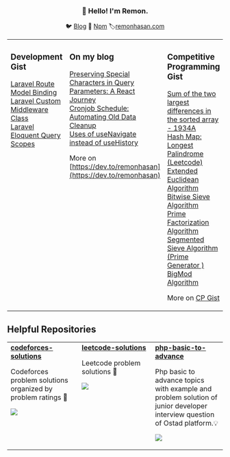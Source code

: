<h3 align="center">👋 Hello! I'm Remon.</h3>

<p align="center">
  🐦 <a href="https://dev.to/remonhasan">Blog</a> 🐹
  <a href="https://www.npmjs.com/~remonhasan">Npm</a>
  🏷️<a href="https://remonhasan.com/">remonhasan.com</a>
</p>

<table><tr><td valign="top" width="33%">

### Development Gist
<!-- development starts -->
[Laravel Route Model Binding](https://gist.github.com/f3c4f184d3c2f9be70cdb5d57d79b2d7.git) <br />
[Laravel Custom Middleware Class](https://gist.github.com/c0b7aed4a05bdc0fbe3a0f9e1856c63a.git) <br />
[Laravel Eloquent Query Scopes](https://gist.github.com/Remonhasan/382f76906895288d52206eb5a5d71fd3) <br />

</td><td valign="top" width="34%">

### On my blog
<!-- blog starts -->
[Preserving Special Characters in Query Parameters: A React Journey](https://dev.to/remonhasan/preserving-special-characters-in-query-parameters-a-react-journey-oko) <br />
[Cronjob Schedule: Automating Old Data Cleanup](https://dev.to/remonhasan/safeguarding-your-database-automating-old-data-cleanup-with-laravel-55a2) <br />
[Uses of useNavigate instead of useHistory](https://dev.to/remonhasan/uses-of-usenavigate-instead-of-usehistory-5fg6) <br />

<!-- blog ends -->
More on [https://dev.to/remonhasan](https://dev.to/remonhasan)
</td><td valign="top" width="33%">

### Competitive Programming Gist
<!-- competitive programming starts -->

[Sum of the two largest differences in the sorted array - 1934A](https://gist.github.com/129258f2ea425afde89b85f29d7791d0.git) <br />
[Hash Map: Longest Palindrome (Leetcode)](https://gist.github.com/3e33d0e740d6815947b6c5053c8b3005.git) <br />
[Extended Euclidean Algorithm](https://gist.github.com/550dcbea206ab05f5425455d36fdb1a3.git) <br />
[Bitwise Sieve Algorithm](https://gist.github.com/8d82f877316645f0e6b2365a8959f40c.git) <br />
[Prime Factorization Algorithm](https://gist.github.com/dcfb47928d077c1ca7430a788e189e0e.git) <br />
[Segmented Sieve Algorithm (Prime Generator )](https://gist.github.com/d2560f2816441573f7414d1750539ea9.git) <br />
[BigMod Algorithm](https://gist.github.com/732bb59ed6105c12a3437494d502aa82.git)  <br />

<!-- tils ends -->
More on [CP Gist](https://gist.github.com/Remonhasan)
</td></tr></table>

## Helpful Repositories

<table><tr><td valign="top" width="33%">

<a href="https://github.com/Remonhasan/codeforces-solutions">
  <strong>codeforces-solutions</strong>
</a>
<p>
Codeforces problem solutions organized by problem ratings 🎉
</p>
<p>
  <img src="https://img.shields.io/badge/C++-red?style=flat-round">
</p>

</td><td valign="top" width="34%">

<a href="https://github.com/Remonhasan/leetcode-solutions">
  <strong>leetcode-solutions</strong>
</a>
<p>
Leetcode problem solutions 💼
</p>
<p>
  <img src="https://img.shields.io/badge/C++-red?style=flat-round">
</p>

</td><td valign="top" width="33%">

<a href="https://github.com/Remonhasan/php-basic-to-advance">
  <strong>php-basic-to-advance</strong>
</a>
<p>
Php basic to advance topics with example and problem solution of junior developer interview question of Ostad platform.💡
</p>
<p>
  <img src="https://img.shields.io/badge/PHP-red?style=flat-round">
</p>

</td></tr></table>
